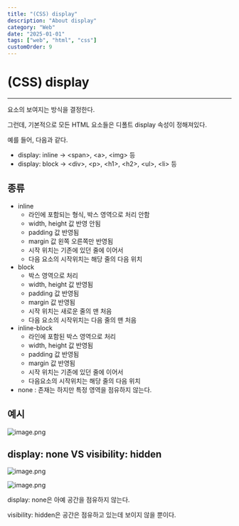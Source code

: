 ```yaml
---
title: "(CSS) display"
description: "About display"
category: "Web"
date: "2025-01-01"
tags: ["web", "html", "css"]
customOrder: 9
---
```


# (CSS) display

---

요소의 보여지는 방식을 결정한다.

그런데, 기본적으로 모든 HTML 요소들은 디폴트 display 속성이 정해져있다.

예를 들어, 다음과 같다.

- display: inline
→ \<span>, \<a>, \<img> 등
- display: block
→ \<div>, \<p>, \<h1>, \<h2>, \<ul>, \<li> 등

## 종류

- inline
    - 라인에 포함되는 형식, 박스 영역으로 처리 안함
    - width, height 값 반영 안됨
    - padding 값 반영됨
    - margin 값 왼쪽 오른쪽만 반영됨
    - 시작 위치는 기존에 있던 줄에 이어서
    - 다음 요소의 시작위치는 해당 줄의 다음 위치
- block
    - 박스 영역으로 처리
    - width, height 값 반영됨
    - padding 값 반영됨
    - margin 값 반영됨
    - 시작 위치는 새로운 줄의 맨 처음
    - 다음 요소의 시작위치는 다음 줄의 맨 처음
- inline-block
    - 라인에 포함된 박스 영역으로 처리
    - width, height 값 반영됨
    - padding 값 반영됨
    - margin 값 반영됨
    - 시작 위치는 기존에 있던 줄에 이어서
    - 다음요소의 시작위치는 해당 줄의 다음 위치
- none
: 존재는 하지만 특정 영역을 점유하지 않는다.

## 예시

![image.png](/img/display/image.png)

## display: none VS visibility: hidden

![image.png](/img/display/image1.png)

![image.png](/img/display/image2.png)

display: none은 아예 공간을 점유하지 않는다. 

visibility: hidden은 공간은 점유하고 있는데 보이지 않을 뿐이다.
